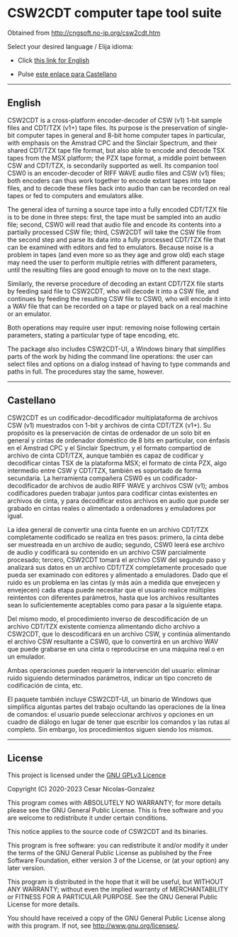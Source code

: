 # CSW2CDT computer tape tool suite

Obtained from <http://cngsoft.no-ip.org/csw2cdt.htm>

Select your desired language / Elija idioma:

- Click [this link for English](#english)

- Pulse [este enlace para Castellano](#castellano)

---

## English

CSW2CDT is a cross-platform encoder-decoder of CSW (v1) 1-bit sample files and CDT/TZX (v1+) tape files. Its purpose is the preservation of single-bit computer tapes in general and 8-bit home computer tapes in particular, with emphasis on the Amstrad CPC and the Sinclair Spectrum, and their shared CDT/TZX tape file format, but also able to encode and decode TSX tapes from the MSX platform; the PZX tape format, a middle point between CSW and CDT/TZX, is secondarily supported as well. Its companion tool CSW0 is an encoder-decoder of RIFF WAVE audio files and CSW (v1) files; both encoders can thus work together to encode extant tapes into tape files, and to decode these files back into audio than can be recorded on real tapes or fed to computers and emulators alike.

The general idea of turning a source tape into a fully encoded CDT/TZX file is to be done in three steps: first, the tape must be sampled into an audio file; second, CSW0 will read that audio file and encode its contents into a partially processed CSW file; third, CSW2CDT will take the CSW file from the second step and parse its data into a fully processed CDT/TZX file that can be examined with editors and fed to emulators. Because noise is a problem in tapes (and even more so as they age and grow old) each stage may need the user to perform multiple retries with different parameters, until the resulting files are good enough to move on to the next stage.

Similarly, the reverse procedure of decoding an extant CDT/TZX file starts by feeding said file to CSW2CDT, who will decode it into a CSW file, and continues by feeding the resulting CSW file to CSW0, who will encode it into a WAV file that can be recorded on a tape or played back on a real machine or an emulator.

Both operations may require user input: removing noise following certain parameters, stating a particular type of tape encoding, etc.

The package also includes CSW2CDT-UI, a Windows binary that simplifies parts of the work by hiding the command line operations: the user can select files and options on a dialog instead of having to type commands and paths in full. The procedures stay the same, however.

---

## Castellano

CSW2CDT es un codificador-decodificador multiplataforma de archivos CSW (v1) muestrados con 1-bit y archivos de cinta CDT/TZX (v1+). Su propósito es la preservación de cintas de ordenador de un solo bit en general y cintas de ordenador doméstico de 8 bits en particular, con énfasis en el Amstrad CPC y el Sinclair Spectrum, y el formato compartiod de archivo de cinta CDT/TZX, aunque también es capaz de codificar y decodificar cintas TSX de la plataforma MSX; el formato de cinta PZX, algo intermedio entre CSW y CDT/TZX, también es soportado de forma secundaria. La herramienta compañera CSW0 es un codificador-decodificador de archivos de audio RIFF WAVE y archivos CSW (v1); ambos codificadores pueden trabajar juntos para codificar cintas existentes en archivos de cinta, y para decodificar estos archivos en audio que puede ser grabado en cintas reales o alimentado a ordenadores y emuladores por igual.

La idea general de convertir una cinta fuente en un archivo CDT/TZX completamente codificado se realiza en tres pasos: primero, la cinta debe ser muestreada en un archivo de audio; segundo, CSW0 leerá ese archivo de audio y codificará su contenido en un archivo CSW parcialmente procesado; tercero, CSW2CDT tomará el archivo CSW del segundo paso y analizará sus datos en un archivo CDT/TZX completamente procesado que pueda ser examinado con editores y alimentado a emuladores. Dado que el ruido es un problema en las cintas (y más aún a medida que envejecen y envejecen) cada etapa puede necesitar que el usuario realice múltiples reintentos con diferentes parámetros, hasta que los archivos resultantes sean lo suficientemente aceptables como para pasar a la siguiente etapa.

Del mismo modo, el procedimiento inverso de descodificación de un archivo CDT/TZX existente comienza alimentando dicho archivo a CSW2CDT, que lo descodificará en un archivo CSW, y continúa alimentando el archivo CSW resultante a CSW0, que lo convertirá en un archivo WAV que puede grabarse en una cinta o reproducirse en una máquina real o en un emulador.

Ambas operaciones pueden requerir la intervención del usuario: eliminar ruido siguiendo determinados parámetros, indicar un tipo concreto de codificación de cinta, etc.

El paquete también incluye CSW2CDT-UI, un binario de Windows que simplifica alguntas partes del trabajo ocultando las operaciones de la línea de comandos: el usuario puede seleccionar archivos y opciones en un cuadro de diálogo en lugar de tener que escribir los comandos y las rutas al completo. Sin embargo, los procedimientos siguen siendo los mismos.

---

## License

This project is licensed under the [GNU GPLv3 Licence](./LICENSE)

Copyright (C) 2020-2023 Cesar Nicolas-Gonzalez

This program comes with ABSOLUTELY NO WARRANTY; for more details
please see the GNU General Public License. This is free software
and you are welcome to redistribute it under certain conditions.

This notice applies to the source code of CSW2CDT and its binaries.

This program is free software: you can redistribute it and/or modify
it under the terms of the GNU General Public License as published by
the Free Software Foundation, either version 3 of the License, or
(at your option) any later version.

This program is distributed in the hope that it will be useful,
but WITHOUT ANY WARRANTY; without even the implied warranty of
MERCHANTABILITY or FITNESS FOR A PARTICULAR PURPOSE. See the
GNU General Public License for more details.

You should have received a copy of the GNU General Public License
along with this program. If not, see <http://www.gnu.org/licenses/>.
